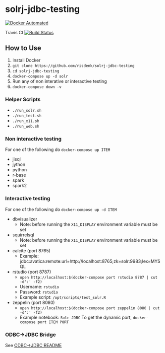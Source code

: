 # solrj-jdbc-testing

[![Docker Automated](https://img.shields.io/docker/automated/risdenk/solrj-jdbc-testing.svg)](https://hub.docker.com/r/risdenk/solrj-jdbc-testing/)

Travis CI [![Build Status](https://travis-ci.org/risdenk/solrj-jdbc-testing.svg?branch=master)](https://travis-ci.org/risdenk/solrj-jdbc-testing)

## How to Use
1. Install Docker
2. `git clone https://github.com/risdenk/solrj-jdbc-testing`
3. `cd solrj-jdbc-testing`
4. `docker-compose up -d solr`
5. Run any of non interative or interactive testing
6. `docker-compose down -v`

### Helper Scripts
* `./run_solr.sh`
* `./run_test.sh`
* `./run_x11.sh`
* `./run_web.sh`

### Non interactive testing
For one of the following do `docker-compose up ITEM`

* jisql
* jython
* python
* r-base
* spark
* spark2

### Interactive testing
For one of the following do `docker-compose up -d ITEM`

* dbvisualizer
  * Note: before running the `X11_DISPLAY` environment variable must be set
* squirrelsql
  * Note: before running the `X11_DISPLAY` environment variable must be set
* calcite (port 8765)
  * Example: jdbc:avatica:remote:url=http://localhost:8765;zk=solr:9983;lex=MYSQL
* rstudio (port 8787)
  * `open http://localhost:$(docker-compose port rstudio 8787 | cut -d':' -f2)`
  * Username: `rstudio`
  * Password: `rstudio`
  * Example script: `/opt/scripts/test_solr.R`
* zeppelin (port 8080)
  * `open http://localhost:$(docker-compose port zeppelin 8080 | cut -d':' -f2)`
  * Example notebook: `Solr JDBC`
To get the dynamic port, `docker-compose port ITEM PORT`

### ODBC->JDBC Bridge
See [ODBC->JDBC README](odbc/README.md)

